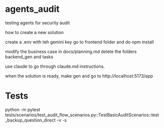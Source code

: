 # agents_audit
testing agents for security audit


how to create a new solution

create a .env with teh gemini key
go to frontend folder and do npm install

modify the business case in docs/planning.md
delete the folders backend_gen and tasks

use claude to go through claude.md instructions.

when the solution is ready, make gen and go to   http://localhost:5173/app


# Tests 
python -m pytest
      tests/scenarios/test_audit_flow_scenarios.py::TestBasicAuditScenarios::test_backup_question_direct
       -v -s

